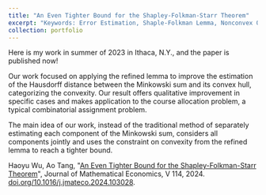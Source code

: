 ```yaml
---
title: "An Even Tighter Bound for the Shapley-Folkman-Starr Theorem"
excerpt: "Keywords: Error Estimation, Shaple-Folkman Lemma, Nonconvex Optimization; Advised by Dr. Kevin Tang<br/><img src='/images/SF1.png'>"
collection: portfolio
---
```


Here is my work in summer of 2023 in Ithaca, N.Y., and the paper is published now!

Our work focused on applying the refined lemma to improve the estimation of the Hausdorff distance between the Minkowski sum and its convex hull, categorizing the convexity. Our result offers qualitative improvement in specific cases and makes application to the course allocation problem, a typical combinatorial assignment problem.

The main idea of our work, instead of the traditional method of separately estimating each component of the Minkowski sum, considers all components jointly and uses the constraint on convexity from the refined lemma to reach a tighter bound.

Haoyu Wu, Ao Tang, "[An Even Tighter Bound for the Shapley-Folkman-Starr Theorem](https://haoyuwu02.github.io/files/SFS.pdf)", Journal of Mathematical Economics, V 114, 2024. [doi.org/10.1016/j.jmateco.2024.103028](https://doi.org/10.1016/j.jmateco.2024.103028).
